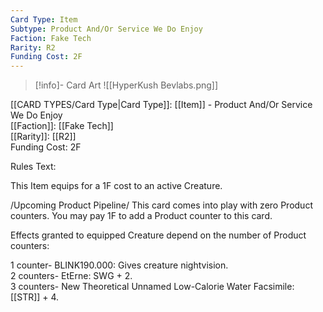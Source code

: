 ```yaml
---
Card Type: Item
Subtype: Product And/Or Service We Do Enjoy
Faction: Fake Tech
Rarity: R2
Funding Cost: 2F
---
```

> [!info]- Card Art
> ![[HyperKush Bevlabs.png]]

[[CARD TYPES/Card Type|Card Type]]: [[Item]] - Product And/Or Service We Do Enjoy  
[[Faction]]: [[Fake Tech]]  
[[Rarity]]: [[R2]]  
Funding Cost: 2F  

Rules Text:  

This Item equips for a 1F cost to an active Creature.  

/Upcoming Product Pipeline/ This card comes into play with zero Product counters. You may pay 1F to add a Product counter to this card.  

Effects granted to equipped Creature depend on the number of Product counters:  

1 counter- BLINK190.000: Gives creature nightvision.  
2 counters- EtErne: SWG + 2.  
3 counters- New Theoretical Unnamed Low-Calorie Water Facsimile: [[STR]] + 4.  